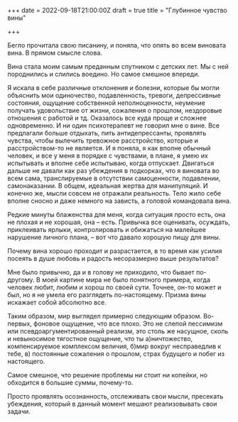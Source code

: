 +++
date = 2022-09-18T21:00:00Z
draft = true
title = "Глубинное чувство вины"

+++

Бегло прочитала свою писанину, и поняла, что опять во всем виновата вина. В прямом смысле слова.

Вина стала моим самым преданным спутником с детских лет. Мы с ней породнились и слились воедино. Но самое смешное впереди.

Я искала в себе различные отклонения и болезни, которые бы могли объяснить мои одиночество, подавленность, тревоги, депрессивные состояния, ощущение собственной неполноценности, неумение получать удовольствие от жизни, сожаления о прошлом, нездоровые отношения с работой и тд. Оказалось все куда проще и сложнее одновременно. И ни один психотерапевт не говорил мне о вине. Все предлагали больше отдыхать, пить антидепрессанты, проявлять чувства, чтобы вылечить тревожное расстройство, которые и расстройством-то не является. И я поняла, я как вполне обычный человек, и все у меня в порядке с чувствами, в плане, я умею их испытывать и вполне себе испытываю, когда отпускает. Двигаться дальше не давали как раз убеждения в подкорках, что я виновата во всем сама, транслируемые в отсутствии самоценности, подавлении, самонаказании. В общем, идеальная жертва для манипуляций. И конечно же, мысли совсем не отражали реальность. Тело жило себе вполне сносно и даже немного на зависть, а головой командовала вина.

Редкие минуты блаженства для меня, когда ситуация просто есть, она не плохая и не хорошая, она – есть. Привычка все оценивать, осуждать, приклеивать ярлыки, контролировать и обижаться на малейшее нарушение личного плана, – вот что давало хорошую пищу для вины.

Почему вина хорошо проходит и разрастается, в то время как усилия посеять в душе любовь и радость несоразмерно выше результатов?

Мне было привычно, да и в голову не приходило, что бывает по-другому. В моей картине мира не было понятного примера, когда человек любит, любим и хорош по своей сути. Точнее, он-то может и был, но я не умела его разглядеть по-настоящему. Призма вины искажает собой абсолютно все.

Таким образом, мир выглядел примерно следующим образом. Во-первых, фоновое ощущение, что все плохо. Это не слепой пессимизм или псевдоаргументированный реализм, это столь же насущное, сколь и невыносимое тягостное ощущение, что ты а)ничтожество, компенсируемое комплексом величия, б)мир вокруг несправедлив к тебе, в) постоянные сожаления о прошлом, страх будущего и побег из настоящего.

Самое смешное, что решение проблемы ни стоит ни копейки, но обходится в большие суммы, почему-то.

Просто проявлять осознанность, отслеживать свои мысли, пресекать убеждения, который в данный момент мешают реализовывать свои задачи.